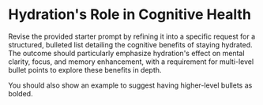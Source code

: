 # Hydration's Role in Cognitive Health

Revise the provided starter prompt by refining it into a specific request for a structured, bulleted list detailing the cognitive benefits of staying hydrated. The outcome should particularly emphasize hydration's effect on mental clarity, focus, and memory enhancement, with a requirement for multi-level bullet points to explore these benefits in depth.

You should also show an example to suggest having higher-level bullets as bolded.